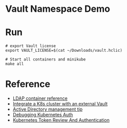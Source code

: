 # Vault Namespace Demo

# Run

```shell
# export Vault license
export VAULT_LICENSE=$(cat ~/Downloads/vault.hclic)     

# Start all containers and minikube
make all

```

# Reference
- [LDAP container reference](https://github.com/Crivaledaz/Mattermost-LDAP)
- [Integrate a K8s cluster with an external Vault](https://developer.hashicorp.com/vault/tutorials/kubernetes/kubernetes-external-vault)
- [Active Directory management tip](https://activedirectorypro.com/active-directory-management-tips/)
- [Debugging Kubernetes Auth](https://support.hashicorp.com/hc/en-us/articles/4404389946387-Kubernetes-auth-method-Permission-Denied-error#:~:text=This%20error%20message%20is%20usually,auth%20is%20not%20configured%20properly)
- [Kubernetes Token Review And Authentication](https://medium.com/@hajsanad/kubernetes-token-review-and-authentication-56e06cc55ed3)